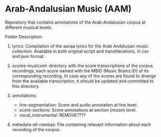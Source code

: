 # Arab-Andalusian Music (AAM)
Repository that contains annotations of the Arab-Andalusian corpus at different musical levels.

Folder Description:

1. lyrics: Compilation of the sanaa lyrics for the Arab Andalusian music collection.
Available in both original script and transliterations, in csv and json format.

2. scores-musicxml: directory with the score transcriptions of the corpus recordings, each score named with the MBID (Music Brainz ID) of its corresponding recording. In case any of the scores are found to diverge from the available transcription, it should be updated and committed to this directory. 

3. annotations:
	- line-segmentation: Score and audio annotation at line level. 
	- score-sections: Score annotations at section (mizan) level.
	- vocal_instrumental: REMOVE????

4. metadata-all-nawbas: File containing relevant information about each recording of the corpus.



